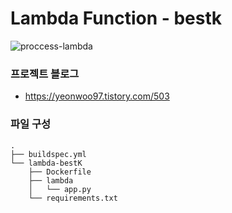 # Lambda Function - bestk

![proccess-lambda](https://github.com/cyaninn-entj/github-pyupbit-autotrade-with-aws-v2/assets/83701837/781f2b2e-ded3-4d81-ade8-0b59f5fb22ab)

### 프로젝트 블로그
- <https://yeonwoo97.tistory.com/503>

### 파일 구성

```
.
├── buildspec.yml
└── lambda-bestK
    ├── Dockerfile
    ├── lambda
    │   └── app.py
    └── requirements.txt
```